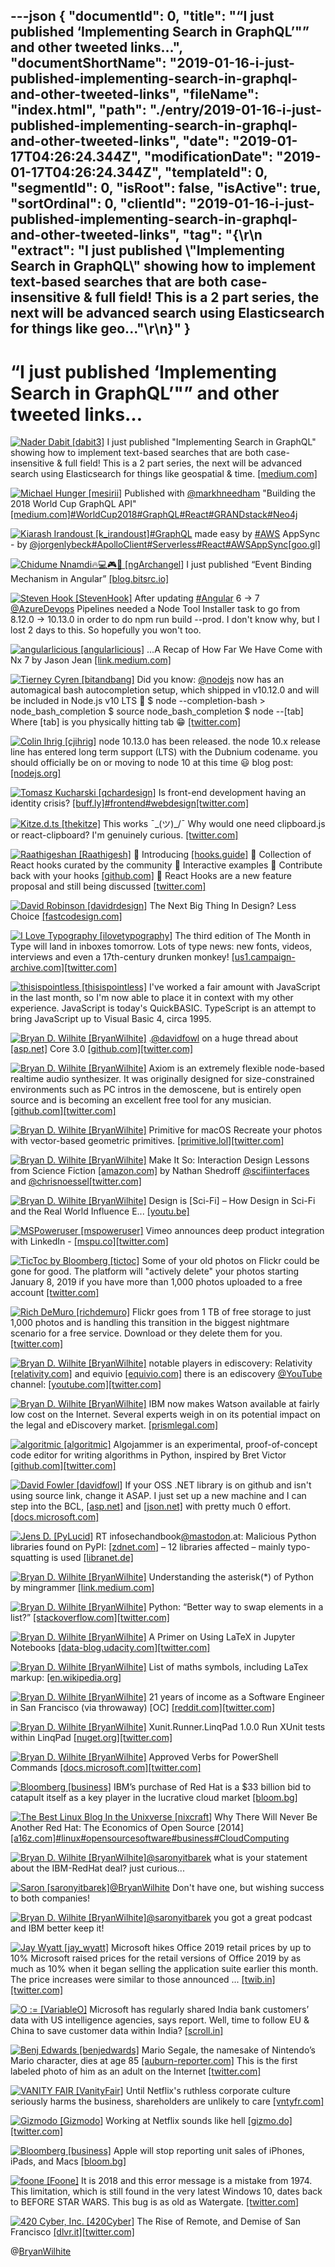 ---json
{
  "documentId": 0,
  "title": "“I just published ‘Implementing Search in GraphQL’\"” and other tweeted links…",
  "documentShortName": "2019-01-16-i-just-published-implementing-search-in-graphql-and-other-tweeted-links",
  "fileName": "index.html",
  "path": "./entry/2019-01-16-i-just-published-implementing-search-in-graphql-and-other-tweeted-links",
  "date": "2019-01-17T04:26:24.344Z",
  "modificationDate": "2019-01-17T04:26:24.344Z",
  "templateId": 0,
  "segmentId": 0,
  "isRoot": false,
  "isActive": true,
  "sortOrdinal": 0,
  "clientId": "2019-01-16-i-just-published-implementing-search-in-graphql-and-other-tweeted-links",
  "tag": "{\r\n  \"extract\": \"I just published \\\"Implementing Search in GraphQL\\\" showing how to implement text-based searches that are both case-insensitive & full field!              This is a 2 part series, the next will be advanced search using Elasticsearch for things like geo...\"\r\n}"
}
---

# “I just published ‘Implementing Search in GraphQL’"” and other tweeted links…

[<img alt="Nader Dabit [dabit3]" src="https://songhay.blob.core.windows.net:443/shared-social-twitter/dabit3.jpg">](https://t.co/Ql8p54Q917) I just published "Implementing Search in GraphQL" showing how to implement text-based searches that are both case-insensitive & full field! This is a 2 part series, the next will be advanced search using Elasticsearch for things like geospatial & time. [[medium.com]](https://medium.com/open-graphql/implementing-search-in-graphql-11d5f71f179)

[<img alt="Michael Hunger [mesirii]" src="https://songhay.blob.core.windows.net:443/shared-social-twitter/mesirii.jpg">](https://t.co/6uVVxrQWmR) Published with [@markhneedham](http://twitter.com/@markhneedham) "Building the 2018 World Cup GraphQL API" [[medium.com]](https://medium.com/@mesirii/building-the-2018-world-cup-graphql-api-fab40ccecb9e)[#WorldCup2018](http://twitter.com/search?q='%23WorldCup2018)[#GraphQL](http://twitter.com/search?q='%23GraphQL)[#React](http://twitter.com/search?q='%23React)[#GRANDstack](http://twitter.com/search?q='%23GRANDstack)[#Neo4j](http://twitter.com/search?q='%23Neo4j)

[<img alt="Kiarash Irandoust [k_irandoust]" src="https://songhay.blob.core.windows.net:443/shared-social-twitter/k_irandoust.jpg">](https://t.co/vfxtlIcJat)[#GraphQL](http://twitter.com/search?q='%23GraphQL) made easy by [#AWS](http://twitter.com/search?q='%23AWS) AppSync - by [@jorgenlybeck](http://twitter.com/@jorgenlybeck)[#ApolloClient](http://twitter.com/search?q='%23ApolloClient)[#Serverless](http://twitter.com/search?q='%23Serverless)[#React](http://twitter.com/search?q='%23React)[#AWSAppSync](http://twitter.com/search?q='%23AWSAppSync)[[goo.gl]](https://goo.gl/jP75ng)

[<img alt="Chidume Nnamdi🔥💻🎮🎵 [ngArchangel]" src="https://songhay.blob.core.windows.net:443/shared-social-twitter/ngArchangel.jpg">](https://t.co/lHXHFXJI7p) I just published “Event Binding Mechanism in Angular” [[blog.bitsrc.io]](https://blog.bitsrc.io/event-binding-mechanism-in-angular-b38f0e46d2ed)

[<img alt="Steven Hook [StevenHook]" src="https://songhay.blob.core.windows.net:443/shared-social-twitter/StevenHook.jpg">](http://t.co/GK61I7fC0n) After updating [#Angular](http://twitter.com/search?q='%23Angular) 6 -> 7 [@AzureDevops](http://twitter.com/@AzureDevops) Pipelines needed a Node Tool Installer task to go from 8.12.0 -> 10.13.0 in order to do npm run build --prod. I don't know why, but I lost 2 days to this. So hopefully you won't too.

[<img alt="angularlicious [angularlicious]" src="https://songhay.blob.core.windows.net:443/shared-social-twitter/angularlicious.jpg">](https://t.co/Glw0phYraY) ...A Recap of How Far We Have Come with Nx 7 by Jason Jean [[link.medium.com]](https://link.medium.com/28FzvGpSsR)

[<img alt="Tierney Cyren [bitandbang]" src="https://songhay.blob.core.windows.net:443/shared-social-twitter/bitandbang.jpg">](https://t.co/Qr6YgoX8G1) Did you know: [@nodejs](http://twitter.com/@nodejs) now has an automagical bash autocompletion setup, which shipped in v10.12.0 and will be included in Node.js v10 LTS 🎉 $ node --completion-bash > node_bash_completion $ source node_bash_completion $ node --[tab] Where [tab] is you physically hitting tab 😁 [[twitter.com]](https://twitter.com/bitandbang/status/1056909659901190144/photo/1)

[<img alt="Colin Ihrig [cjihrig]" src="https://songhay.blob.core.windows.net:443/shared-social-twitter/cjihrig.png">](https://twitter.com/cjihrig) node 10.13.0 has been released. the node 10.x release line has entered long term support (LTS) with the Dubnium codename. you should officially be on or moving to node 10 at this time 😃 blog post: [[nodejs.org]](https://nodejs.org/en/blog/release/v10.13.0/)

[<img alt="Tomasz Kucharski [qchardesign]" src="https://songhay.blob.core.windows.net:443/shared-social-twitter/qchardesign.jpg">](https://t.co/3REvC7vzgF) Is front-end development having an identity crisis? [[buff.ly]](https://buff.ly/2wZYqFy)[#frontend](http://twitter.com/search?q='%23frontend)[#webdesign](http://twitter.com/search?q='%23webdesign)[[twitter.com]](https://twitter.com/qchardesign/status/1057936549076180992/photo/1)

[<img alt="Kitze.d.ts [thekitze]" src="https://songhay.blob.core.windows.net:443/shared-social-twitter/thekitze.jpg">](https://t.co/GM3muDOhfK) This works ¯\_(ツ)_/¯ Why would one need clipboard.js or react-clipboard? I'm genuinely curious. [[twitter.com]](https://twitter.com/thekitze/status/1057656658502053889/photo/1)

[<img alt="Raathigeshan [Raathigesh]" src="https://songhay.blob.core.windows.net:443/shared-social-twitter/Raathigesh.jpg">](https://t.co/W1gRGN8aLQ) 🎉 Introducing [[hooks.guide]](http://hooks.guide) 🎈 Collection of React hooks curated by the community 🍭 Interactive examples 🥂 Contribute back with your hooks [[github.com]](https://github.com/Raathigesh/hooks.guide) 🚨 React Hooks are a new feature proposal and still being discussed [[twitter.com]](https://twitter.com/Raathigesh/status/1058094552848814080/photo/1)

[<img alt="David Robinson [davidrdesign]" src="https://songhay.blob.core.windows.net:443/shared-social-twitter/davidrdesign.jpg">](https://t.co/VyzR8yar8N) The Next Big Thing In Design? Less Choice [[fastcodesign.com]](https://www.fastcodesign.com/3045039/the-next-big-thing-in-design-fewer-choices)

[<img alt="I Love Typography [ilovetypography]" src="https://songhay.blob.core.windows.net:443/shared-social-twitter/ilovetypography.jpg">](http://t.co/YzqDDXmnUc) The third edition of The Month in Type will land in inboxes tomorrow. Lots of type news: new fonts, videos, interviews and even a 17th-century drunken monkey! [[us1.campaign-archive.com]](https://us1.campaign-archive.com/home/?u=76fd436d0e6221fb1c9efafc9&id=cc7765d7d4)[[twitter.com]](https://twitter.com/ilovetypography/status/1057286830654021632/photo/1)

[<img alt="thisispointless [thisispointless]" src="https://songhay.blob.core.windows.net:443/shared-social-twitter/thisispointless.jpg">](https://twitter.com/thisispointless) I've worked a fair amount with JavaScript in the last month, so I'm now able to place it in context with my other experience. JavaScript is today's QuickBASIC. TypeScript is an attempt to bring JavaScript up to Visual Basic 4, circa 1995.

[<img alt="Bryan D. Wilhite [BryanWilhite]" src="https://songhay.blob.core.windows.net:443/shared-social-twitter/BryanWilhite.jpeg">](http://t.co/UNdqV0Z1zz) .[@davidfowl](http://twitter.com/@davidfowl) on a huge thread about [[asp.net]](http://ASP.NET) Core 3.0 [[github.com]](https://github.com/aspnet/AspNetCore/issues/3753#issuecomment-435280162)[[twitter.com]](https://twitter.com/BryanWilhite/status/1058467164221399040/photo/1)

[<img alt="Bryan D. Wilhite [BryanWilhite]" src="https://songhay.blob.core.windows.net:443/shared-social-twitter/BryanWilhite.jpeg">](http://t.co/UNdqV0Z1zz) Axiom is an extremely flexible node-based realtime audio synthesizer. It was originally designed for size-constrained environments such as PC intros in the demoscene, but is entirely open source and is becoming an excellent free tool for any musician. [[github.com]](https://github.com/monadgroup/axiom)[[twitter.com]](https://twitter.com/BryanWilhite/status/1058465339418132480/photo/1)

[<img alt="Bryan D. Wilhite [BryanWilhite]" src="https://songhay.blob.core.windows.net:443/shared-social-twitter/BryanWilhite.jpeg">](http://t.co/UNdqV0Z1zz) Primitive for macOS Recreate your photos with vector-based geometric primitives. [[primitive.lol]](http://primitive.lol)[[twitter.com]](https://twitter.com/BryanWilhite/status/1058462539959296000/photo/1)

[<img alt="Bryan D. Wilhite [BryanWilhite]" src="https://songhay.blob.core.windows.net:443/shared-social-twitter/BryanWilhite.jpeg">](http://t.co/UNdqV0Z1zz) Make It So: Interaction Design Lessons from Science Fiction [[amazon.com]](https://www.amazon.com/Make-So-Interaction-Lessons-Science-ebook/dp/B009EGPJCU?SubscriptionId=1SW6D7X6ZXXR92KVX0G2&tag=thekintespacec00&linkCode=xm2&camp=2025&creative=165953&creativeASIN=B009EGPJCU) by Nathan Shedroff [@scifiinterfaces](http://twitter.com/@scifiinterfaces) and [@chrisnoessel](http://twitter.com/@chrisnoessel)[[twitter.com]](https://twitter.com/BryanWilhite/status/1058935471294672896/photo/1)

[<img alt="Bryan D. Wilhite [BryanWilhite]" src="https://songhay.blob.core.windows.net:443/shared-social-twitter/BryanWilhite.jpeg">](http://t.co/UNdqV0Z1zz) Design is [Sci-Fi] – How Design in Sci-Fi and the Real World Influence E... [[youtu.be]](https://youtu.be/YPAd2SCnsRQ)

[<img alt="MSPoweruser [mspoweruser]" src="https://songhay.blob.core.windows.net:443/shared-social-twitter/mspoweruser.jpg">](https://t.co/vzkkqg4IwR) Vimeo announces deep product integration with LinkedIn - [[mspu.co]](https://mspu.co/2OYyO76)[[twitter.com]](https://twitter.com/mspoweruser/status/1056931101913083905/photo/1)

[<img alt="TicToc by Bloomberg [tictoc]" src="https://songhay.blob.core.windows.net:443/shared-social-twitter/tictoc.jpg">](https://t.co/O0sSpXABY4) Some of your old photos on Flickr could be gone for good. The platform will "actively delete" your photos starting January 8, 2019 if you have more than 1,000 photos uploaded to a free account [[twitter.com]](https://twitter.com/tictoc/status/1058182171482091526/photo/1)

[<img alt="Rich DeMuro [richdemuro]" src="https://songhay.blob.core.windows.net:443/shared-social-twitter/richdemuro.jpg">](https://t.co/5culTI6kMM) Flickr goes from 1 TB of free storage to just 1,000 photos and is handling this transition in the biggest nightmare scenario for a free service. Download or they delete them for you. [[twitter.com]](https://twitter.com/richdemuro/status/1058064996817526784/photo/1)

[<img alt="Bryan D. Wilhite [BryanWilhite]" src="https://songhay.blob.core.windows.net:443/shared-social-twitter/BryanWilhite.jpeg">](http://t.co/UNdqV0Z1zz) notable players in ediscovery: Relativity [[relativity.com]](https://www.relativity.com/ediscovery-software/) and equivio [[equivio.com]](http://www.equivio.com/products.php) there is an ediscovery [@YouTube](http://twitter.com/@YouTube) channel: [[youtube.com]](https://www.youtube.com/channel/UCFJbJglx-or89yg9RanFTQg/videos)[[twitter.com]](https://twitter.com/BryanWilhite/status/1058449716881457152/photo/1)

[<img alt="Bryan D. Wilhite [BryanWilhite]" src="https://songhay.blob.core.windows.net:443/shared-social-twitter/BryanWilhite.jpeg">](http://t.co/UNdqV0Z1zz) IBM now makes Watson available at fairly low cost on the Internet. Several experts weigh in on its potential impact on the legal and eDiscovery market. [[prismlegal.com]](https://prismlegal.com/impact-ibms-watson-ediscovery/)

[<img alt="algoritmic [algoritmic]" src="https://songhay.blob.core.windows.net:443/shared-social-twitter/algoritmic.png">](https://twitter.com/algoritmic) Algojammer is an experimental, proof-of-concept code editor for writing algorithms in Python, inspired by Bret Victor [[github.com]](https://github.com/ChrisKnott/Algojammer)[[twitter.com]](https://twitter.com/algoritmic/status/1056821205729198081/photo/1)

[<img alt="David Fowler [davidfowl]" src="https://songhay.blob.core.windows.net:443/shared-social-twitter/davidfowl.jpeg">](https://t.co/XKK4NcxDZ3) If your OSS .NET library is on github and isn't using source link, change it ASAP. I just set up a new machine and I can step into the BCL, [[asp.net]](http://ASP.NET) and [[json.net]](http://JSON.NET) with pretty much 0 effort. [[docs.microsoft.com]](https://docs.microsoft.com/en-us/dotnet/standard/library-guidance/sourcelink)

[<img alt="Jens D. [PyLucid]" src="https://songhay.blob.core.windows.net:443/shared-social-twitter/PyLucid.png">](http://t.co/wqdFaUVQdB) RT infosechandbook[@mastodon](http://twitter.com/@mastodon).at: Malicious Python libraries found on PyPI: [[zdnet.com]](https://www.zdnet.com/article/twelve-malicious-python-libraries-found-and-removed-from-pypi/) – 12 libraries affected – mainly typo-squatting is used [[libranet.de]](https://libranet.de/display/0b6b25a8-205b-d60d-fc0c-f70784046330)

[<img alt="Bryan D. Wilhite [BryanWilhite]" src="https://songhay.blob.core.windows.net:443/shared-social-twitter/BryanWilhite.jpeg">](http://t.co/UNdqV0Z1zz) Understanding the asterisk(*) of Python by mingrammer [[link.medium.com]](https://link.medium.com/mkkYgA5LtR)

[<img alt="Bryan D. Wilhite [BryanWilhite]" src="https://songhay.blob.core.windows.net:443/shared-social-twitter/BryanWilhite.jpeg">](http://t.co/UNdqV0Z1zz) Python: “Better way to swap elements in a list?” [[stackoverflow.com]](https://stackoverflow.com/a/39167545/22944)[[twitter.com]](https://twitter.com/BryanWilhite/status/1058176786310225920/photo/1)

[<img alt="Bryan D. Wilhite [BryanWilhite]" src="https://songhay.blob.core.windows.net:443/shared-social-twitter/BryanWilhite.jpeg">](http://t.co/UNdqV0Z1zz) A Primer on Using LaTeX in Jupyter Notebooks [[data-blog.udacity.com]](http://data-blog.udacity.com/posts/2016/10/latex-primer/)[[twitter.com]](https://twitter.com/BryanWilhite/status/1057405909306028032/photo/1)

[<img alt="Bryan D. Wilhite [BryanWilhite]" src="https://songhay.blob.core.windows.net:443/shared-social-twitter/BryanWilhite.jpeg">](http://t.co/UNdqV0Z1zz) List of maths symbols, including LaTex markup: [[en.wikipedia.org]](https://en.wikipedia.org/wiki/List_of_mathematical_symbols)

[<img alt="Bryan D. Wilhite [BryanWilhite]" src="https://songhay.blob.core.windows.net:443/shared-social-twitter/BryanWilhite.jpeg">](http://t.co/UNdqV0Z1zz) 21 years of income as a Software Engineer in San Francisco (via throwaway) [OC] [[reddit.com]](https://www.reddit.com/r/dataisbeautiful/comments/7zsfhz/21_years_of_income_as_a_software_engineer_in_san/)[[twitter.com]](https://twitter.com/BryanWilhite/status/1058523741712347137/photo/1)

[<img alt="Bryan D. Wilhite [BryanWilhite]" src="https://songhay.blob.core.windows.net:443/shared-social-twitter/BryanWilhite.jpeg">](http://t.co/UNdqV0Z1zz) Xunit.Runner.LinqPad 1.0.0 Run XUnit tests within LinqPad [[nuget.org]](https://www.nuget.org/packages/Xunit.Runner.LinqPad/)[[twitter.com]](https://twitter.com/BryanWilhite/status/1058524732377595904/photo/1)

[<img alt="Bryan D. Wilhite [BryanWilhite]" src="https://songhay.blob.core.windows.net:443/shared-social-twitter/BryanWilhite.jpeg">](http://t.co/UNdqV0Z1zz) Approved Verbs for PowerShell Commands [[docs.microsoft.com]](https://docs.microsoft.com/en-us/powershell/developer/cmdlet/approved-verbs-for-windows-powershell-commands)[[twitter.com]](https://twitter.com/BryanWilhite/status/1058609305144807424/photo/1)

[<img alt="Bloomberg [business]" src="https://songhay.blob.core.windows.net:443/shared-social-twitter/business.jpg">](http://t.co/YFISwy1upH) IBM’s purchase of Red Hat is a $33 billion bid to catapult itself as a key player in the lucrative cloud market [[bloom.bg]](https://bloom.bg/2DdnhdU)

[<img alt="The Best Linux Blog In the Unixverse [nixcraft]" src="https://songhay.blob.core.windows.net:443/shared-social-twitter/nixcraft.jpg">](https://t.co/dwH1Fatmvu) Why There Will Never Be Another Red Hat: The Economics of Open Source [2014] [[a16z.com]](https://a16z.com/2014/02/14/why-there-will-never-be-another-redhat-the-economics-of-open-source/)[#linux](http://twitter.com/search?q='%23linux)[#opensourcesoftware](http://twitter.com/search?q='%23opensourcesoftware)[#business](http://twitter.com/search?q='%23business)[#CloudComputing](http://twitter.com/search?q='%23CloudComputing)

[<img alt="Bryan D. Wilhite [BryanWilhite]" src="https://songhay.blob.core.windows.net:443/shared-social-twitter/BryanWilhite.jpeg">](http://t.co/UNdqV0Z1zz)[@saronyitbarek](http://twitter.com/@saronyitbarek) what is your statement about the IBM-RedHat deal? just curious...

[<img alt="Saron [saronyitbarek]" src="https://songhay.blob.core.windows.net:443/shared-social-twitter/saronyitbarek.jpg">](https://t.co/7HfM0tu5iy)[@BryanWilhite](http://twitter.com/@BryanWilhite) Don't have one, but wishing success to both companies!

[<img alt="Bryan D. Wilhite [BryanWilhite]" src="https://songhay.blob.core.windows.net:443/shared-social-twitter/BryanWilhite.jpeg">](http://t.co/UNdqV0Z1zz)[@saronyitbarek](http://twitter.com/@saronyitbarek) you got a great podcast and IBM better keep it!

[<img alt="Jay Wyatt [jay_wyatt]" src="https://songhay.blob.core.windows.net:443/shared-social-twitter/jay_wyatt.jpg">](https://t.co/0TZrDBpha2) Microsoft hikes Office 2019 retail prices by up to 10% Microsoft raised prices for the retail versions of Office 2019 by as much as 10% when it began selling the application suite earlier this month. The price increases were similar to those announced ... [[twib.in]](http://twib.in/l/kg4xx7xyRRMz)[[twitter.com]](https://twitter.com/jay_wyatt/status/1056881859194425344/photo/1)

[<img alt="O := [VariableO]" src="https://songhay.blob.core.windows.net:443/shared-social-twitter/VariableO.png">](https://twitter.com/VariableO) Microsoft has regularly shared India bank customers’ data with US intelligence agencies, says report. Well, time to follow EU & China to save customer data within India? [[scroll.in]](https://scroll.in/latest/900224/microsoft-regularly-shared-data-of-india-bank-customers-with-us-intelligence-agencies-dna)

[<img alt="Benj Edwards [benjedwards]" src="https://songhay.blob.core.windows.net:443/shared-social-twitter/benjedwards.jpg">](https://t.co/8wuurupJRV) Mario Segale, the namesake of Nintendo’s Mario character, dies at age 85 [[auburn-reporter.com]](http://www.auburn-reporter.com/news/mario-the-visionary/) This is the first labeled photo of him as an adult on the Internet [[twitter.com]](https://twitter.com/benjedwards/status/1057970013171277824/photo/1)

[<img alt="VANITY FAIR [VanityFair]" src="https://songhay.blob.core.windows.net:443/shared-social-twitter/VanityFair.jpg">](http://t.co/THwtnNR9Wy) Until Netflix's ruthless corporate culture seriously harms the business, shareholders are unlikely to care [[vntyfr.com]](http://vntyfr.com/MCQJQz0)

[<img alt="Gizmodo [Gizmodo]" src="https://songhay.blob.core.windows.net:443/shared-social-twitter/Gizmodo.png">](http://t.co/TKRR4S1jOT) Working at Netflix sounds like hell [[gizmo.do]](http://gizmo.do/ziJ4Wep)[[twitter.com]](https://twitter.com/Gizmodo/status/1056686825912365056/photo/1)

[<img alt="Bloomberg [business]" src="https://songhay.blob.core.windows.net:443/shared-social-twitter/business.jpg">](http://t.co/YFISwy1upH) Apple will stop reporting unit sales of iPhones, iPads, and Macs [[bloom.bg]](https://bloom.bg/2Qhhcjk)

[<img alt="foone [Foone]" src="https://songhay.blob.core.windows.net:443/shared-social-twitter/Foone.jpg">](https://t.co/17qsACfDo4) It is 2018 and this error message is a mistake from 1974. This limitation, which is still found in the very latest Windows 10, dates back to BEFORE STAR WARS. This bug is as old as Watergate. [[twitter.com]](https://twitter.com/Foone/status/1058676834940776450/photo/1)

[<img alt="420 Cyber, Inc. [420Cyber]" src="https://songhay.blob.core.windows.net:443/shared-social-twitter/420Cyber.jpg">](https://t.co/ClHLX4W8D8) The Rise of Remote, and Demise of San Francisco [[dlvr.it]](http://dlvr.it/QqNnCl)[[twitter.com]](https://twitter.com/420Cyber/status/1058844781369942016/photo/1)

@[BryanWilhite](https://twitter.com/BryanWilhite)
